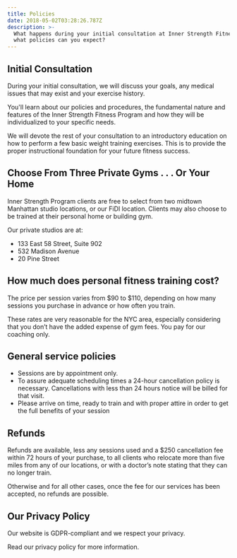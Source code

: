 ```yaml
---
title: Policies
date: 2018-05-02T03:28:26.787Z
description: >-
  What happens during your initial consultation at Inner Strength Fitness? And
  what policies can you expect?
---
```

## Initial Consultation

During your initial consultation, we will discuss your goals, any medical issues that may exist and your exercise history.

You'll learn about our policies and procedures, the fundamental nature and features of the Inner Strength Fitness Program and how they will be individualized to your specific needs.

We will devote the rest of your consultation to an introductory education on how to perform a few basic weight training exercises. This is to provide the proper instructional foundation for your future fitness success.

## Choose From Three Private Gyms . . .  Or Your Home

Inner Strength Program clients are free to select from two midtown Manhattan studio locations, or our FiDI location. Clients may also choose to be trained at their personal home or building gym.

Our private studios are at:

* 133 East 58 Street, Suite 902
* 532 Madison Avenue
* 20 Pine Street 

## How much does personal fitness training cost?

The price per session varies from $90 to $110, depending on how many sessions you purchase in advance or how often you train.

These rates are very reasonable for the NYC area, especially considering that you don’t have the added expense of gym fees. You pay for our coaching only.

## General service policies

* Sessions are by appointment only.
* To assure adequate scheduling times a 24-hour cancellation policy is necessary. Cancellations with less than 24 hours notice will be billed for that visit.
* Please arrive on time, ready to train and with proper attire in order to get the full benefits of your session

## Refunds

Refunds are available, less any sessions used and a $250 cancellation fee within 72 hours of your purchase, to all clients who relocate more than five miles from any of our locations, or with a doctor’s note stating that they can no longer train. 

Otherwise and for all other cases, once the fee for our services has been accepted, no refunds are possible. 

## Our Privacy Policy

Our website is GDPR-compliant and we respect your privacy. 

Read our privacy policy for more information.
